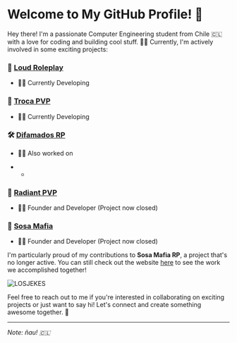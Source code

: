 # Welcome to My GitHub Profile! 👋

Hey there! I'm a passionate Computer Engineering student from Chile 🇨🇱 with a love for coding and building cool stuff. 👨‍💻 Currently, I'm actively involved in some exciting projects:

### 🚀 [Loud Roleplay](https://discord.gg/loudrp)
- 👷‍♂️ Currently Developing

### 🚀 [Troca PVP]([https://discord.gg/difamadospvp](https://discord.gg/trocapvp))
- 👷‍♂️ Currently Developing

### 🛠️ [Difamados RP](https://discord.gg/difamadosrp)
- 👷‍♂️ Also worked on

- - 
### 🚧 [Radiant PVP](https://discord.gg/radiant-pvp-1213991174080176130)
- 👷‍♂️ Founder and Developer (Project now closed)

### 🚧 [Sosa Mafia](https://sosamafia.cl)
- 👷‍♂️ Founder and Developer (Project now closed)

I'm particularly proud of my contributions to **Sosa Mafia RP**, a project that's no longer active. You can still check out the website [here](https://sosamafia.cl) to see the work we accomplished together!

![LOSJEKES](https://media.tenor.com/f1eoWVpHbaIAAAAd/loco-rene-rene-puente.gif)

Feel free to reach out to me if you're interested in collaborating on exciting projects or just want to say hi! Let's connect and create something awesome together. 🤝

---

*Note: ñau! 🇨🇱*
